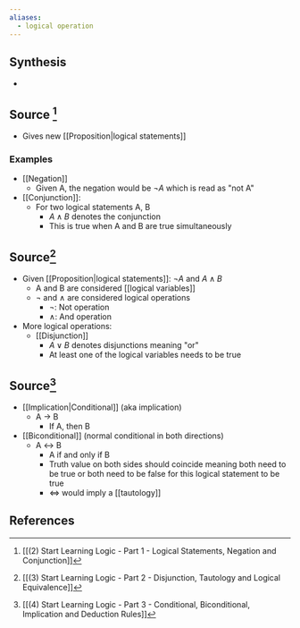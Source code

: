 ```yaml
---
aliases:
  - logical operation
---
```

## Synthesis
- 
## Source [^1]
- Gives new [[Proposition|logical statements]]
### Examples
- [[Negation]]
	- Given A, the negation would be $\lnot A$ which is read as "not A"
- [[Conjunction]]:
	- For two logical statements A, B
		- $A \land B$ denotes the conjunction
		- This is true when A and B are true simultaneously

## Source[^2]
- Given [[Proposition|logical statements]]: $\lnot A$ and $A \land B$ 
	- A and B are considered [[logical variables]]
	- $\lnot$ and $\land$ are considered logical operations
		- $\lnot$: Not operation
		- $\land$: And operation
- More logical operations:
	- [[Disjunction]]
		- $A \lor B$ denotes disjunctions meaning "or"
		- At least one of the logical variables needs to be true

## Source[^3]
- [[Implication|Conditional]] (aka implication)
	- A $\to$ B
		- If A, then B
- [[Biconditional]] (normal conditional in both directions)
	- A $\leftrightarrow$ B
		- A if and only if B
		- Truth value on both sides should coincide meaning both need to be true or both need to be false for this logical statement to be true
		- $\iff$ would imply a [[tautology]]
## References

[^1]: [[(2) Start Learning Logic - Part 1 - Logical Statements, Negation and Conjunction]]
[^2]: [[(3) Start Learning Logic - Part 2 - Disjunction, Tautology and Logical Equivalence]]
[^3]: [[(4) Start Learning Logic - Part 3 - Conditional, Biconditional, Implication and Deduction Rules]]